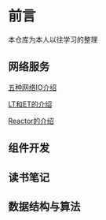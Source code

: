 # 前言 
本仓库为本人以往学习的整理

##  网络服务

[五种网络IO介绍](docs/net/网络IO模型.md)   

[LT和ET的介绍](docs/net/LT和ET解读.md)   

[Reactor的介绍](docs/net/服务器模型Reactor与Proactor.md) 


## 组件开发



## 读书笔记


## 数据结构与算法


     

     

